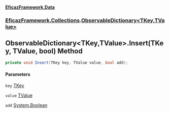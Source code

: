 #### [EficazFramework.Data](EficazFrameworkData.md 'EficazFramework Data')
### [EficazFramework.Collections](EficazFrameworkData.md#EficazFramework.Collections 'EficazFramework.Collections').[ObservableDictionary&lt;TKey,TValue&gt;](EficazFramework.Collections/ObservableDictionary_TKey,TValue_.md 'EficazFramework.Collections.ObservableDictionary<TKey,TValue>')

## ObservableDictionary<TKey,TValue>.Insert(TKey, TValue, bool) Method

```csharp
private void Insert(TKey key, TValue value, bool add);
```
#### Parameters

<a name='EficazFramework.Collections.ObservableDictionary_TKey,TValue_.Insert(TKey,TValue,bool).key'></a>

`key` [TKey](EficazFramework.Collections/ObservableDictionary_TKey,TValue_.md#EficazFramework.Collections.ObservableDictionary_TKey,TValue_.TKey 'EficazFramework.Collections.ObservableDictionary<TKey,TValue>.TKey')

<a name='EficazFramework.Collections.ObservableDictionary_TKey,TValue_.Insert(TKey,TValue,bool).value'></a>

`value` [TValue](EficazFramework.Collections/ObservableDictionary_TKey,TValue_.md#EficazFramework.Collections.ObservableDictionary_TKey,TValue_.TValue 'EficazFramework.Collections.ObservableDictionary<TKey,TValue>.TValue')

<a name='EficazFramework.Collections.ObservableDictionary_TKey,TValue_.Insert(TKey,TValue,bool).add'></a>

`add` [System.Boolean](https://docs.microsoft.com/en-us/dotnet/api/System.Boolean 'System.Boolean')